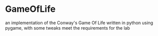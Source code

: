 # GameOfLife
an implementation of the Conway's Game Of Life written in python using pygame, with some tweaks meet the requirements for the lab

